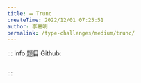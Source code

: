 ```yaml
---
title: ➖ Trunc
createTime: 2022/12/01 07:25:51
author: 李嘉明
permalink: /type-challenges/medium/trunc/
---
```


::: info 题目
Github: []()

```ts

```

:::
